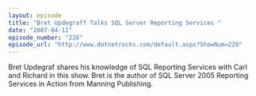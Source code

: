 ```yaml
---
layout: episode
title: "Bret Updegraff Talks SQL Server Reporting Services "
date: "2007-04-11"
episode_number: "228"
episode_url: "http://www.dotnetrocks.com/default.aspx?ShowNum=228"
---
```


Bret Updegraf shares his knowledge of SQL Reporting Services with Carl and Richard in this show. Bret is the author of SQL Server 2005 Reporting Services in Action from Manning Publishing.
